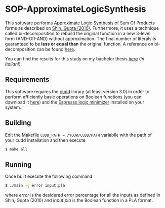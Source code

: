 # SOP-ApproximateLogicSynthesis

This software performs Approximate Logic Synthesis of Sum Of Products forms as described on [Shin, Gupta (2010)](https://www.researchgate.net/publication/221341253_Approximate_logic_synthesis_for_error_tolerant_applications). Furthermore, it uses a technique called bi-decomposition to rebuild the original function in a new 3-level form (AND-OR-AND) without approximation. The final number of literals is guaranteed to be **less or equal than** the original function. A reference on bi-decomposition can be found [here](https://upcommons.upc.edu/bitstream/handle/2117/126070/01201580.pdf).

You can find the results for this study on my bachelor thesis [here](https://github.com/mcdeldams/SOP-ApproximateLogicSynthesis/blob/master/pdf/tesi.pdf) (*in Italian!*).

## Requirements

This software requires the [cudd](https://web.mit.edu/sage/export/tmp/y/usr/share/doc/polybori/cudd/cuddExtDet.html) library (at least version 3.0) in order to perform efficiently basic operations on Boolean functions (you can download it [here](https://github.com/ivmai/cudd/releases)) and the [Espresso logic minimizer](https://ptolemy.berkeley.edu/projects/embedded/pubs/downloads/espresso/index.htm) installed on your system.

## Building

Edit the Makefile `CUDD_PATH = /YOUR/CUDD/PATH` variabile with the path of your cudd installation and then execute
```bash
$ make all
```

## Running

Once built execute the following command
```bash
$ ./main -g error input.pla
```
where *error* is the desidered error percentage for all the inputs as defined in Shin, Gupta (2010) and *input.pla* is the Boolean function in a PLA format.


